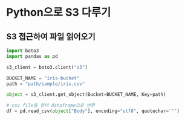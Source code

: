 # Python으로 S3 다루기
## S3 접근하여 파일 읽어오기
```python
import boto3
import pandas as pd

s3_client = boto3.client("s3")

BUCKET_NAME = "iris-bucket"
path = "path/sample/iris.csv"

object = s3_client.get_object(Bucket=BUCKET_NAME, Key=path)

# csv file을 읽어 dataframe으로 변환
df = pd.read_csv(object["Body"], encoding="utf8", quotechar='"')
```